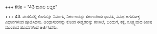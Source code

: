 +++
title = "43 ಮಣಲ ಲಿಙ್ಗವ"

+++
43. ಮರಳಿನಲ್ಲಿ ಲಿಂಗವನ್ನು ನಿರ್ಮಿಸಿ, ನಿರ್ಗುಣನನ್ನು ಸಗುಣನೆಂದು ಭಾವಿಸಿ, ವಿವಿಧ ಆಗಮೋಕ್ತ ವಿಧಾನಗಳಿಂದ ಪೂಜಿಸಿದನು. ಅಂಧಾಸುರನನ್ನು  ಕೊಂದ ಈಶ್ವರನನ್ನು ಕಣಗಿಲೆ, ಬಂದುಗೆ, ಕಕ್ಕೆ, ಸೂಕ್ಷ್ಮವಾದ ಶಿರೀಷ ಮುಂತಾದ ಹೂವುಗಳಿಂದ ಅರ್ಜಿಸಿದನು.
